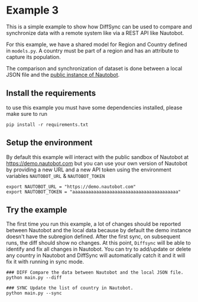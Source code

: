 
# Example 3

This is a simple example to show how DiffSync can be used to compare and synchronize data with a remote system like via a REST API like Nautobot.

For this example, we have a shared model for Region and Country defined in `models.py`.
A country must be part of a region and has an attribute to capture its population.

The comparison and synchronization of dataset is done between a local JSON file and the [public instance of Nautobot](https://demo.nautobot.com).


## Install the requirements

to use this example you must have some dependencies installed, please make sure to run 
```
pip install -r requirements.txt
```

## Setup the environment

By default this example will interact with the public sandbox of Nautobot at https://demo.nautobot.com but you can use your own version of Nautobot by providing a new URL and a new API token using the environment variables `NAUTOBOT_URL` & `NAUTOBOT_TOKEN`

```
export NAUTOBOT_URL = "https://demo.nautobot.com"
export NAUTOBOT_TOKEN = "aaaaaaaaaaaaaaaaaaaaaaaaaaaaaaaaaaaaaaaa"
```

## Try the example

The first time you run this example, a lot of changes should be reported between Nautobot and the local data because by default the demo instance doesn't have the subregion defined.
After the first sync, on subsequent runs, the diff should show no changes. 
At this point, `Diffsync` will be able to identify and fix all changes in Nautobot. You can try to add/update or delete any country in Nautobot and DiffSync will automatically catch it and it will fix it with running in sync mode.

```
### DIFF Compare the data between Nautobot and the local JSON file.
python main.py --diff

### SYNC Update the list of country in Nautobot.
python main.py --sync
```

